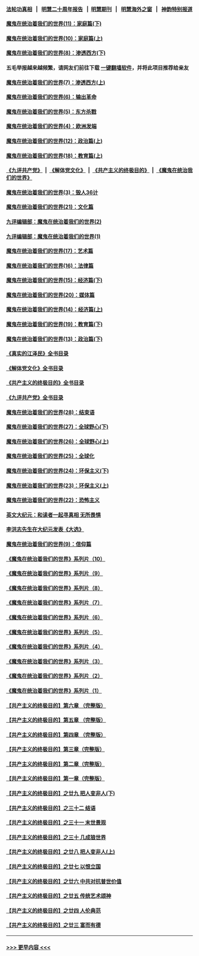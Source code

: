 #### [法轮功真相](https://github.com/gfw-breaker/truth/blob/master/README.md?t=0) &nbsp;&nbsp;|&nbsp;&nbsp; [明慧二十周年报告](https://github.com/gfw-breaker/mh-reports/blob/master/README.md?t=0) &nbsp;&nbsp;|&nbsp;&nbsp;[明慧期刊](https://github.com/gfw-breaker/mh-qikan) &nbsp;&nbsp;|&nbsp;&nbsp; [明慧海外之窗](https://github.com/gfw-breaker/mh-news/blob/master/README.md?t=0) &nbsp;&nbsp;|&nbsp;&nbsp; [神韵特别报道](https://github.com/gfw-breaker/mh-news/blob/master/shenyun.md?t=0)
#### [魔鬼在统治着我们的世界(11)：家庭篇(下)](../pages/nsc422/n10440961.md?t=11210901) 
#### [魔鬼在统治着我们的世界(10)：家庭篇(上)](../pages/nsc422/n10435448.md?t=11210901) 
#### [魔鬼在统治着我们的世界(8)：渗透西方(下)](../pages/nsc422/n10429603.md?t=11210901) 
#### 五毛举报越来越频繁，请网友们前往下载 [一键翻墙软件](https://github.com/gfw-breaker/ssr-accounts)，并将此项目推荐给亲友
#### [魔鬼在统治着我们的世界(7)：渗透西方(上)](../pages/nsc422/n10426013.md?t=11210901) 
#### [魔鬼在统治着我们的世界(6)：输出革命](../pages/nsc422/n10421536.md?t=11210901) 
#### [魔鬼在统治着我们的世界(5)：东方杀戮](../pages/nsc422/n10417707.md?t=11210901) 
#### [魔鬼在统治着我们的世界(4)：欧洲发端](../pages/nsc422/n10414890.md?t=11210901) 
#### [魔鬼在统治着我们的世界(12)：政治篇(上)](../pages/nsc422/n10444576.md?t=11210901) 
#### [魔鬼在统治着我们的世界(18)：教育篇(上)](../pages/nsc422/n10526970.md?t=11210901) 
#### [《九评共产党》](https://github.com/begood0513/9ping.md/blob/master/README.md) &nbsp;|&nbsp; [《解体党文化》](../../../../jtdwh.md/blob/master/README.md)  &nbsp;|&nbsp; [《共产主义的终极目的》](../../../../gczydzjmd.md/blob/master/README.md) &nbsp;|&nbsp; [《魔鬼在统治我们的世界》](../../../../mgztzwmdsj.md/blob/master/README.md) 
#### [魔鬼在统治着我们的世界(3)：毁人36计](../pages/nsc422/n10411583.md?t=11210901) 
#### [魔鬼在统治着我们的世界(21)：文化篇](../pages/nsc422/n10597706.md?t=11210901) 
#### [九评编辑部：魔鬼在统治着我们的世界(2)](../pages/nsc422/n10410036.md?t=11210901) 
#### [九评编辑部：魔鬼在统治着我们的世界(1)](../pages/nsc422/n10406825.md?t=11210901) 
#### [魔鬼在统治着我们的世界(17)：艺术篇](../pages/nsc422/n10499093.md?t=11210901) 
#### [魔鬼在统治着我们的世界(16)：法律篇](../pages/nsc422/n10485969.md?t=11210901) 
#### [魔鬼在统治着我们的世界(15)：经济篇(下)](../pages/nsc422/n10469975.md?t=11210901) 
#### [魔鬼在统治着我们的世界(20)：媒体篇](../pages/nsc422/n10586579.md?t=11210901) 
#### [魔鬼在统治着我们的世界(14)：经济篇(上)](../pages/nsc422/n10457370.md?t=11210901) 
#### [魔鬼在统治着我们的世界(19)：教育篇(下)](../pages/nsc422/n10564808.md?t=11210901) 
#### [魔鬼在统治着我们的世界(13)：政治篇(下)](../pages/nsc422/n10448270.md?t=11210901) 
#### [《真实的江泽民》全书目录](../pages/nsc422/n13721399.md?t=11210901) 
#### [《解体党文化》全书目录](../pages/nsc422/n13721157.md?t=11210901) 
#### [《共产主义的终极目的》全书目录](../pages/nsc422/n13721048.md?t=11210901) 
#### [《九评共产党》全书目录](../pages/nsc422/n13708085.md?t=11210901) 
#### [魔鬼在统治着我们的世界(28)：结束语](../pages/nsc422/n10936246.md?t=11210901) 
#### [魔鬼在统治着我们的世界(27)：全球野心(下)](../pages/nsc422/n10928319.md?t=11210901) 
#### [魔鬼在统治着我们的世界(26)：全球野心(上)](../pages/nsc422/n10900318.md?t=11210901) 
#### [魔鬼在统治着我们的世界(25)：全球化](../pages/nsc422/n10788205.md?t=11210901) 
#### [魔鬼在统治着我们的世界(24)：环保主义(下)](../pages/nsc422/n10695307.md?t=11210901) 
#### [魔鬼在统治着我们的世界(23)：环保主义(上)](../pages/nsc422/n10688613.md?t=11210901) 
#### [魔鬼在统治着我们的世界(22)：恐怖主义](../pages/nsc422/n10614727.md?t=11210901) 
#### [英文大纪元：和读者一起寻真相 无所畏惧](../pages/nsc422/n12542027.md?t=11210901) 
#### [李洪志先生在大纪元发表《大选》](../pages/nsc422/n12534746.md?t=11210901) 
#### [魔鬼在统治着我们的世界(9)：信仰篇](../pages/nsc422/n10432159.md?t=11210901) 
#### [《魔鬼在统治着我们的世界》系列片（10）](../pages/nsc422/n12292670.md?t=11210901) 
#### [《魔鬼在统治着我们的世界》系列片（9）](../pages/nsc422/n12290859.md?t=11210901) 
#### [《魔鬼在统治着我们的世界》系列片（8）](../pages/nsc422/n12287445.md?t=11210901) 
#### [《魔鬼在统治着我们的世界》系列片（7）](../pages/nsc422/n12283425.md?t=11210901) 
#### [《魔鬼在统治着我们的世界》系列片（6）](../pages/nsc422/n12282314.md?t=11210901) 
#### [《魔鬼在统治着我们的世界》系列片（5）](../pages/nsc422/n12281419.md?t=11210901) 
#### [《魔鬼在统治着我们的世界》系列片（4）](../pages/nsc422/n12274024.md?t=11210901) 
#### [《魔鬼在统治着我们的世界》系列片（3）](../pages/nsc422/n12271322.md?t=11210901) 
#### [《魔鬼在统治着我们的世界》系列片（2）](../pages/nsc422/n12269049.md?t=11210901) 
#### [《魔鬼在统治着我们的世界》系列片（1）](../pages/nsc422/n12267575.md?t=11210901) 
#### [【共产主义的终极目的】第六章 （完整版）](../pages/nsc422/n11428913.md?t=11210901) 
#### [【共产主义的终极目的】第五章 （完整版）](../pages/nsc422/n11428912.md?t=11210901) 
#### [【共产主义的终极目的】第四章 （完整版）](../pages/nsc422/n11428907.md?t=11210901) 
#### [【共产主义的终极目的】第三章（完整版）](../pages/nsc422/n11428848.md?t=11210901) 
#### [【共产主义的终极目的】第二章（完整版）](../pages/nsc422/n11428831.md?t=11210901) 
#### [【共产主义的终极目的】第一章（完整版）](../pages/nsc422/n11417651.md?t=11210901) 
#### [【共产主义的终极目的】之廿九 把人变非人(下)](../pages/nsc422/n11344140.md?t=11210901) 
#### [【共产主义的终极目的】之三十二 结语](../pages/nsc422/n11360535.md?t=11210901) 
#### [【共产主义的终极目的】之三十一 末世景观](../pages/nsc422/n11351129.md?t=11210901) 
#### [【共产主义的终极目的】之三十 几成狼世界](../pages/nsc422/n11348280.md?t=11210901) 
#### [【共产主义的终极目的】之廿八 把人变非人(上)](../pages/nsc422/n11340492.md?t=11210901) 
#### [【共产主义的终极目的】之廿七 以恨立国](../pages/nsc422/n11336944.md?t=11210901) 
#### [【共产主义的终极目的】之廿六 中共对抗普世价值](../pages/nsc422/n11324785.md?t=11210901) 
#### [【共产主义的终极目的】之廿五 传统艺术颂神](../pages/nsc422/n11296396.md?t=11210901) 
#### [【共产主义的终极目的】之廿四 人伦典范](../pages/nsc422/n11296397.md?t=11210901) 
#### [【共产主义的终极目的】之廿三 富而有德](../pages/nsc422/n11283598.md?t=11210901) 

----
#### [ >>> 更早内容 <<< ](../indexes/nsc422-earlier.md)

